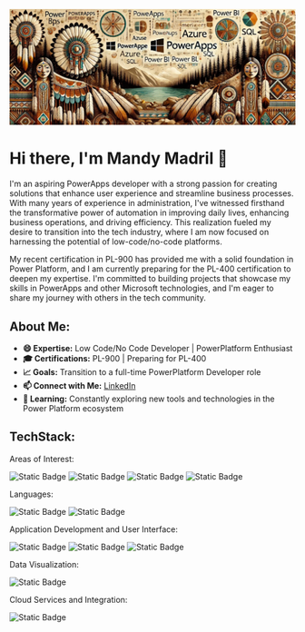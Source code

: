 ![Banner](https://github.com/NativeGemDev/NativeGemDEv/blob/main/4y55hoj5.png?raw=true)  <!-- Replace with your own banner image -->

# Hi there, I'm Mandy Madril 👋

I'm an aspiring PowerApps developer with a strong passion for creating solutions that enhance user experience and streamline business processes. With many years of experience in administration, I've witnessed firsthand the transformative power of automation in improving daily lives, enhancing business operations, and driving efficiency. This realization fueled my desire to transition into the tech industry, where I am now focused on harnessing the potential of low-code/no-code platforms.

My recent certification in PL-900 has provided me with a solid foundation in Power Platform, and I am currently preparing for the PL-400 certification to deepen my expertise. I'm committed to building projects that showcase my skills in PowerApps and other Microsoft technologies, and I'm eager to share my journey with others in the tech community.

## About Me:
- **😄 Expertise:**  Low Code/No Code Developer | PowerPlatform Enthusiast
- **🎓 Certifications:** PL-900 | Preparing for PL-400
- **📈 Goals:** Transition to a full-time PowerPlatform Developer role
- **📫 Connect with Me:** [LinkedIn](https://www.linkedin.com/in/mmadril/) <!-- Replace with your LinkedIn URL -->
- **🌱 Learning:** Constantly exploring new tools and technologies in the Power Platform ecosystem

## TechStack:
Areas of Interest: 

![Static Badge](https://img.shields.io/badge/Developer-red?style=for-the-badge)
![Static Badge](https://img.shields.io/badge/Women%20of%20IT-pink?style=for-the-badge&logo=women-in-tech)
![Static Badge](https://img.shields.io/badge/Low%20Code%2F%20No%20Code%20-%20black?style=for-the-badge&logo=azure)
![Static Badge](https://img.shields.io/badge/Power%20Platform%20-green?style=for-the-badge&logo=azure)

Languages: 

![Static Badge](https://img.shields.io/badge/JSON%20-%20black?style=for-the-badge&logo=json)
![Static Badge](https://img.shields.io/badge/SQL-blue?style=for-the-badge&logo=sql)

Application Development and User Interface:

![Static Badge](https://img.shields.io/badge/PowerApps-8A2BE2?style=for-the-badge&logo=powerapps)
![Static Badge](https://img.shields.io/badge/Power%20Automate%20-196DE5?style=for-the-badge&logo=powerapps)
![Static Badge](https://img.shields.io/badge/Power%20Pages-FF6F00?style=for-the-badge&logo=powerpages)

Data Visualization:

![Static Badge](https://img.shields.io/badge/Power%20BI-yellow?style=for-the-badge&logo=powerbi)

Cloud Services and Integration:

![Static Badge](https://img.shields.io/badge/Azure-blue?style=for-the-badge&logo=azure)
